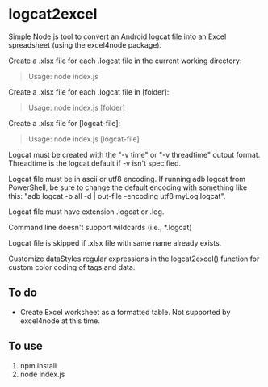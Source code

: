 # logcat2excel

Simple Node.js tool to convert an Android logcat file into an Excel spreadsheet (using the excel4node package).

Create a .xlsx file for each .logcat file in the current working directory:
> Usage: node index.js

Create a .xlsx file for each .logcat file in [folder]:

> Usage: node index.js [folder]

Create a .xlsx file for [logcat-file]:

> Usage: node index.js [logcat-file]

Logcat must be created with the "-v time" or "-v threadtime" output format. Threadtime is the logcat default if -v isn't specified.

Logcat file must be in ascii or utf8 encoding. If running adb logcat from PowerShell, be sure to change the default encoding with something like this: "adb logcat -b all -d | out-file -encoding utf8 myLog.logcat".

Logcat file must have extension .logcat or .log.

Command line doesn't support wildcards (i.e., \*.logcat)

Logcat file is skipped if .xlsx file with same name already exists.

Customize dataStyles regular expressions in the logcat2excel() function for custom color coding of tags and data.

## To do

- Create Excel worksheet as a formatted table. Not supported by excel4node at this time.

## To use

1. npm install
2. node index.js
